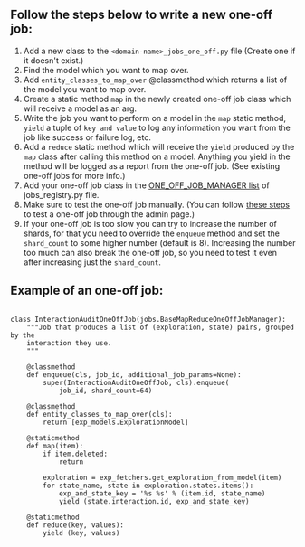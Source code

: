 ## Follow the steps below to write a new one-off job:
1. Add a new class to the `<domain-name>_jobs_one_off.py` file (Create one if it doesn't exist.)
2. Find the model which you want to map over.
3. Add `entity_classes_to_map_over` @classmethod which returns a list of the model you want to map over.
4. Create a static method `map` in the newly created one-off job class which will receive a model as an arg.
5. Write the job you want to perform on a model in the `map` static method, `yield` a tuple of `key and value` to log any information you want from the job like success or failure log, etc.
6. Add a `reduce` static method which will receive the `yield` produced by the `map` class after calling this method on a model. Anything you yield in the method will be logged as a report from the one-off job. (See existing one-off jobs for more info.)
7. Add your one-off job class in the [ONE_OFF_JOB_MANAGER list](https://github.com/oppia/oppia/blob/develop/core/jobs_registry.py#L44) of jobs_registry.py file.
8. Make sure to test the one-off job manually. (You can follow [these steps](https://github.com/oppia/oppia/wiki/Running-Jobs-on-Dev-Server) to test a one-off job through the admin page.)
9. If your one-off job is too slow you can try to increase the number of shards, for that you need to override the `enqueue` method and set the `shard_count` to some higher number (default is 8). Increasing the number too much can also break the one-off job, so you need to test it even after increasing just the `shard_count`.

## Example of an one-off job:
```

class InteractionAuditOneOffJob(jobs.BaseMapReduceOneOffJobManager):
    """Job that produces a list of (exploration, state) pairs, grouped by the
    interaction they use.
    """

	@classmethod
    def enqueue(cls, job_id, additional_job_params=None):
        super(InteractionAuditOneOffJob, cls).enqueue(
			job_id, shard_count=64)

    @classmethod
    def entity_classes_to_map_over(cls):
        return [exp_models.ExplorationModel]

    @staticmethod
    def map(item):
        if item.deleted:
            return

        exploration = exp_fetchers.get_exploration_from_model(item)
        for state_name, state in exploration.states.items():
            exp_and_state_key = '%s %s' % (item.id, state_name)
            yield (state.interaction.id, exp_and_state_key)

    @staticmethod
    def reduce(key, values):
        yield (key, values)
```
